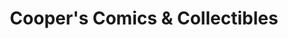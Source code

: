 ---
title: "Cooper's Comics & Collectibles"
url: /columbia/coopers-comics-and-collectibles/
shop: books
---